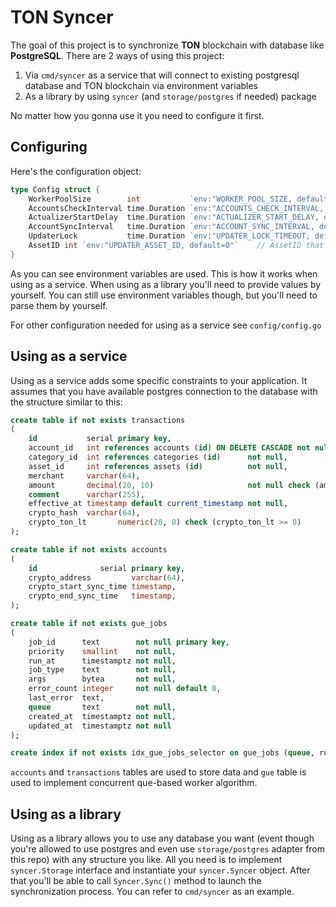 # TON Syncer

The goal of this project is to synchronize **TON** blockchain with database like **PostgreSQL**. There are 2 ways of using this project:

1. Via `cmd/syncer` as a service that will connect to existing postgresql database and TON blockchain via environment variables
2. As a library by using `syncer` (and `storage/postgres` if needed) package

No matter how you gonna use it you need to configure it first.

## Configuring

Here's the configuration object:

```go
type Config struct {
	WorkerPoolSize        int           `env:"WORKER_POOL_SIZE, default=1"`          // How many actualizers and updaters to spawn
	AccountsCheckInterval time.Duration `env:"ACCOUNTS_CHECK_INTERVAL, default=10s"` // How long one actualizer wait before new account lookup
	ActualizerStartDelay  time.Duration `env:"ACTUALIZER_START_DELAY, default=1s"`   // How much time to wait before spawn next actualizer in a pool
	AccountSyncInterval   time.Duration `env:"ACCOUNT_SYNC_INTERVAL, default=10m"`   // How frequently each account must be synced
	UpdaterLock           time.Duration `env:"UPDATER_LOCK_TIMEOUT, default=10s"`    // How much time updater have to process one account
	AssetID int `env:"UPDATER_ASSET_ID, default=0"`    // AssetID that updater will use when inserting new transactions into the storage
}
```

As you can see environment variables are used. This is how it works when using as a service. When using as a library you'll need to provide values by yourself. You can still use environment variables though, but you'll need to parse them by yourself.

For other configuration needed for using as a service see `config/config.go`

## Using as a service

Using as a service adds some specific constraints to your application. It assumes that you have available postgres connection to the database with the structure similar to this:

```sql
create table if not exists transactions
(
    id           serial primary key,
    account_id   int references accounts (id) ON DELETE CASCADE not null,
    category_id  int references categories (id)      not null,
    asset_id     int references assets (id)          not null,
    merchant     varchar(64),
    amount       decimal(20, 10)                     not null check (amount <> 0),
    comment      varchar(255),
    effective_at timestamp default current_timestamp not null,
    crypto_hash  varchar(64),
    crypto_ton_lt       numeric(20, 0) check (crypto_ton_lt >= 0)
);

create table if not exists accounts
(
    id              serial primary key,
    crypto_address         varchar(64),
    crypto_start_sync_time timestamp,
    crypto_end_sync_time   timestamp,
);

create table if not exists gue_jobs
(
    job_id      text        not null primary key,
    priority    smallint    not null,
    run_at      timestamptz not null,
    job_type    text        not null,
    args        bytea       not null,
    error_count integer     not null default 0,
    last_error  text,
    queue       text        not null,
    created_at  timestamptz not null,
    updated_at  timestamptz not null
);

create index if not exists idx_gue_jobs_selector on gue_jobs (queue, run_at, priority);
```

`accounts` and `transactions` tables are used to store data and `gue` table is used to implement concurrent que-based worker algorithm.

## Using as a library

Using as a library allows you to use any database you want (event though you're allowed to use postgres and even use `storage/postgres` adapter from this repo) with any structure you like. All you need is to implement `syncer.Storage` interface and instantiate your `syncer.Syncer` object. After that you'll be able to call `Syncer.Sync()` method to launch the synchronization process. You can refer to `cmd/syncer` as an example.
